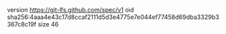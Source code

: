 version https://git-lfs.github.com/spec/v1
oid sha256:4aaa4e43c17d8ccaf2111d5d3e4775e7e044ef77458d69dba3329b3367c8c19f
size 46
